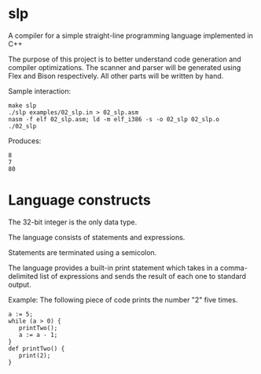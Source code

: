 # slp
A compiler for a simple straight-line programming language implemented in C++

The purpose of this project is to better understand code generation and compiler optimizations. The scanner and parser will be generated using Flex and Bison respectively. All other parts will be written by hand.

Sample interaction:
````
make slp
./slp examples/02_slp.in > 02_slp.asm
nasm -f elf 02_slp.asm; ld -m elf_i386 -s -o 02_slp 02_slp.o
./02_slp
````
Produces:
````
8
7
80
````
# Language constructs
The 32-bit integer is the only data type.

The language consists of statements and expressions.

Statements are terminated using a semicolon.

The language provides a built-in print statement which takes in a comma-delimited list of expressions and sends the result of each one to standard output.

Example: The following piece of code prints the number "2" five times.
````
a := 5;
while (a > 0) {
   printTwo();
   a := a - 1;
}
def printTwo() {
   print(2);
}
````
